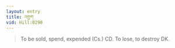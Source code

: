 ```yaml
---
layout: entry
title: འགྱག་
vid: Hill:0298
---
```

> To be sold, spend, expended (Cs.) CD. To lose, to destroy DK.
